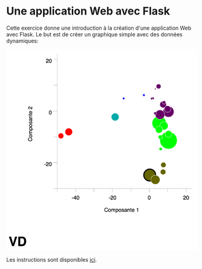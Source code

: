 # Une application Web avec Flask

Cette exercice donne une introduction à la création d'une application Web avec Flask. Le but est de créer un graphique simple avec des données dynamiques:

![Graphique ACP / clustering](figures/graphique-acp-clustering.png)

Les instructions sont disponibles [ici](http://nbviewer.jupyter.org/github/christiankaiser/geovis2/blob/master/exercices/application-web-flask/README.ipynb).

